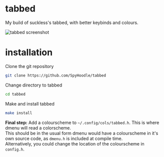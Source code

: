 # tabbed
My build of suckless's tabbed, with better keybinds and colours.

![tabbed screenshot](https://file.coffee/u/nb0c4GY8kLv84y.png)

# installation
Clone the git repository
```sh
git clone https://github.com/SpyHoodle/tabbed
```
Change directory to tabbed
```sh
cd tabbed
```
Make and install tabbed
```sh
make install
```
**Final step:** Add a colourscheme to `~/.config/cols/tabbed.h`. This is where dmenu will read a colorscheme.<br>
This should be in the usual form dmenu would have a colourscheme in it's own source code, as `dmenu.h` is included at compile time.<br>
Alternatively, you could change the location of the colourscheme in `config.h`.
